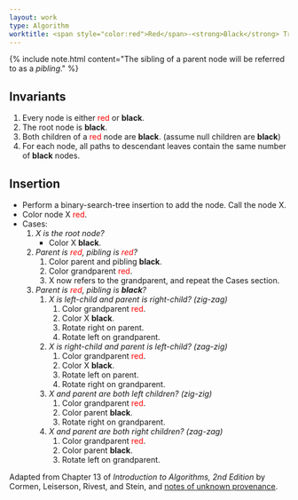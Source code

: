 ```yaml
---
layout: work
type: Algorithm
worktitle: <span style="color:red">Red</span>-<strong>Black</strong> Trees
---
```


{% include note.html content="The sibling of a parent node will be referred to as a *pibling*." %}

## Invariants

1. Every node is either <span style="color:red">red</span> or **black**.
2. The root node is **black**.
3. Both children of a <span style="color:red">red</span> node are **black**. (assume null children are **black**)
4. For each node, all paths to descendant leaves contain the same number of **black** nodes.

## Insertion

*	Perform a binary-search-tree insertion to add the node. Call the node X.
*	Color node X <span style="color:red">red</span>.
*	Cases:
    1. *X is the root node?*
        * Color X **black**.
    2. *Parent is <span style="color:red">red</span>, pibling is <span style="color:red">red</span>?*
        1. Color parent and pibling **black**.
        2. Color grandparent <span style="color:red">red</span>.
        3. X now refers to the grandparent, and repeat the Cases section.
    3. *Parent is <span style="color:red">red</span>, pibling is **black**?*
        1. *X is left-child and parent is right-child? (zig-zag)*
            1. Color grandparent <span style="color:red">red</span>.
            2. Color X **black**.
            3. Rotate right on parent.
            4. Rotate left on grandparent.
        2. *X is right-child and parent is left-child? (zag-zig)*
            1. Color grandparent <span style="color:red">red</span>.
            2. Color X **black**.
            3. Rotate left on parent.
            4. Rotate right on grandparent.       
        3. *X and parent are both left children? (zig-zig)*
            1. Color grandparent <span style="color:red">red</span>.
            2. Color parent **black**.
            4. Rotate right on grandparent.
        4. *X and parent are both right children? (zag-zag)*
            1. Color grandparent <span style="color:red">red</span>.
            2. Color parent **black**.
            4. Rotate left on grandparent.


Adapted from Chapter 13 of *Introduction to Algorithms, 2nd Edition* by Cormen, Leiserson,
Rivest, and Stein, and [notes of unknown provenance](http://mainline.brynmawr.edu/Courses/cs246/spring2016/lectures/16_RedBlackTrees.pdf).



